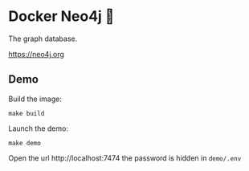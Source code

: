 Docker Neo4j 🦑
===============

The graph database.

https://neo4j.org

Demo
----

Build the image:

    make build

Launch the demo:

    make demo

Open the url http://localhost:7474 the password is hidden in `demo/.env`
